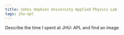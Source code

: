 ```yaml
---
title: Johns Hopkins University Applied Physics Lab
tags: jhu-apl
---
```

Describe the time I spent at JHU: APL and find an image
